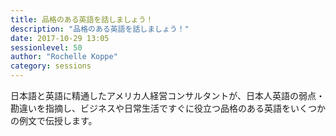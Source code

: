 ```yaml
---
title: 品格のある英語を話しましょう！
description: "品格のある英語を話しましょう！"
date: 2017-10-29 13:05
sessionlevel: 50
author: "Rochelle Koppe"
category: sessions
---
```

日本語と英語に精通したアメリカ人経営コンサルタントが、日本人英語の弱点・勘違いを指摘し、ビジネスや日常生活ですぐに役立つ品格のある英語をいくつかの例文で伝授します。
